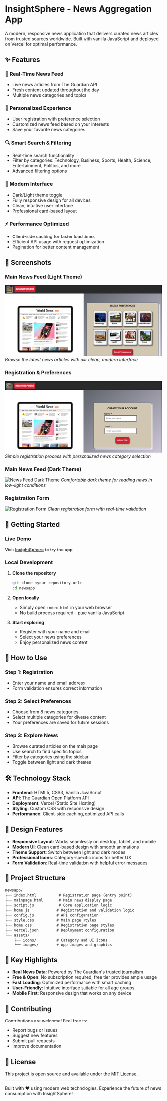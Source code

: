 # InsightSphere - News Aggregation App

A modern, responsive news application that delivers curated news articles from trusted sources worldwide. Built with vanilla JavaScript and deployed on Vercel for optimal performance.

## ✨ Features

### 📰 **Real-Time News Feed**
- Live news articles from The Guardian API
- Fresh content updated throughout the day
- Multiple news categories and topics

### 🎯 **Personalized Experience** 
- User registration with preference selection
- Customized news feed based on your interests
- Save your favorite news categories

### 🔍 **Smart Search & Filtering**
- Real-time search functionality
- Filter by categories: Technology, Business, Sports, Health, Science, Entertainment, Politics, and more
- Advanced filtering options

### 🌙 **Modern Interface**
- Dark/Light theme toggle
- Fully responsive design for all devices
- Clean, intuitive user interface
- Professional card-based layout

### ⚡ **Performance Optimized**
- Client-side caching for faster load times
- Efficient API usage with request optimization
- Pagination for better content management

## 📸 Screenshots

### Main News Feed (Light Theme)
![News Feed Light Theme](assets/screenshots/news-feed-light.png)
*Browse the latest news articles with our clean, modern interface*

### Registration & Preferences 
![Registration Page](assets/screenshots/registration.png)
*Simple registration process with personalized news category selection*

### Main News Feed (Dark Theme)
![News Feed Dark Theme](assets/screenshots/news-feed-dark.png)
*Comfortable dark theme for reading news in low-light conditions*

### Registration Form
![Registration Form](assets/screenshots/registration-form.png)
*Clean registration form with real-time validation*

## 🚀 Getting Started

### Live Demo
Visit [InsightSphere](https://your-vercel-url.vercel.app) to try the app

### Local Development

1. **Clone the repository**
   ```bash
   git clone <your-repository-url>
   cd newsapp
   ```

2. **Open locally**
   - Simply open `index.html` in your web browser
   - No build process required - pure vanilla JavaScript

3. **Start exploring**
   - Register with your name and email
   - Select your news preferences  
   - Enjoy personalized news content

## 📱 How to Use

### Step 1: Registration
- Enter your name and email address
- Form validation ensures correct information

### Step 2: Select Preferences
- Choose from 8 news categories
- Select multiple categories for diverse content
- Your preferences are saved for future sessions

### Step 3: Explore News
- Browse curated articles on the main page
- Use search to find specific topics
- Filter by categories using the sidebar
- Toggle between light and dark themes

## 🛠️ Technology Stack

- **Frontend**: HTML5, CSS3, Vanilla JavaScript
- **API**: The Guardian Open Platform API
- **Deployment**: Vercel (Static Site Hosting)
- **Styling**: Custom CSS with responsive design
- **Performance**: Client-side caching, optimized API calls

## 🎨 Design Features

- **Responsive Layout**: Works seamlessly on desktop, tablet, and mobile
- **Modern UI**: Clean card-based design with smooth animations  
- **Theme Support**: Switch between light and dark modes
- **Professional Icons**: Category-specific icons for better UX
- **Form Validation**: Real-time validation with helpful error messages

## 🔧 Project Structure

```
newsapp/
├── index.html          # Registration page (entry point)
├── mainpage.html       # Main news display page
├── script.js           # Core application logic
├── home.js            # Registration and validation logic
├── config.js          # API configuration
├── style.css          # Main page styles
├── home.css           # Registration page styles
├── vercel.json        # Deployment configuration
└── assets/
    ├── icons/         # Category and UI icons
    └── images/        # App images and graphics
```

## 🌟 Key Highlights

- **Real News Data**: Powered by The Guardian's trusted journalism
- **Free & Open**: No subscription required, free tier provides ample usage
- **Fast Loading**: Optimized performance with smart caching
- **User-Friendly**: Intuitive interface suitable for all age groups
- **Mobile First**: Responsive design that works on any device

## 🤝 Contributing

Contributions are welcome! Feel free to:
- Report bugs or issues
- Suggest new features
- Submit pull requests
- Improve documentation

## 📄 License

This project is open source and available under the [MIT License](LICENSE).

---

Built with ❤️ using modern web technologies. Experience the future of news consumption with InsightSphere!